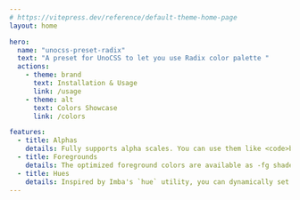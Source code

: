 ```yaml
---
# https://vitepress.dev/reference/default-theme-home-page
layout: home

hero:
  name: "unocss-preset-radix"
  text: "A preset for UnoCSS to let you use Radix color palette "
  actions:
    - theme: brand
      text: Installation & Usage
      link: /usage
    - theme: alt
      text: Colors Showcase
      link: /colors

features:
  - title: Alphas
    details: Fully supports alpha scales. You can use them like <code>bg-blue5A</code>.
  - title: Foregrounds
    details: The optimized foreground colors are available as -fg shades. For example text-blue-fg for white text-amber-fg for white. These colors are based on the Radix docs. This also works with hues and aliases.
  - title: Hues
    details: Inspired by Imba's `hue` utility, you can dynamically set the hue of an element and its children.
---
```

